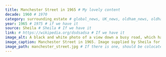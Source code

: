 ```yaml
---
title: Manchester Street in 1965 # My lovely content
decade: 1960 # 1970
category: surrounding_estate # global_news, UK_news, oldham_news, oldham_history, towers, surrounding_estate # Always exactly one category
year: 1965 # 1975 # if we have it
source: Sheila # Sheila # If we have it
link: # https://wikipedia.org/dsdsadsa # If we have it
image_alt: A black and white photo of a view down a busy road, which has plenty of cars on it. There are street lamps and houses lining the road, with a row of shops visible in the background. The road seems to curve off to the right, uphill from the photograph’s perspective. There is a yellow piece of paper stuck to the bottom, which reads Manchester ST. 1965 # If there is one
image_caption: Manchester Street in 1965. Image supplied by Sheila for ‘The Towers - A history of Crossbank and Summervale’. Licence - CC BY-NC-ND 4.0 # If there is one
image_path: manchester_street.jpg # If there is one, should be colocated with the index.md file in the folder
---
```


